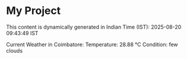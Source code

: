 # My Project

This content is dynamically generated in Indian Time (IST): 2025-08-20 09:43:49 IST


Current Weather in Coimbatore:
Temperature: 28.88 °C
Condition: few clouds
